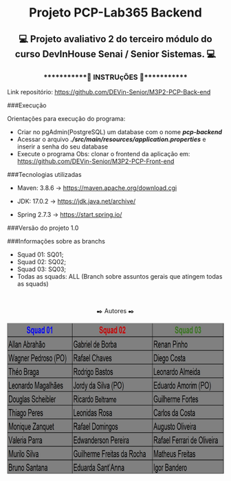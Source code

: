 <h1 align="center"> Projeto PCP-Lab365 Backend </h1>
<h2 align="center"> 💻 Projeto avaliativo 2 do terceiro módulo do curso DevInHouse Senai / Senior Sistemas. 💻</h2>

<h3 align="center">***********🔧 INSTRUçÕES 🔧***********</h3>

Link repositório: https://github.com/DEVin-Senior/M3P2-PCP-Back-end

###Execução

Orientações para execução do programa:
- Criar no pgAdmin(PostgreSQL) um database com o nome ***pcp-backend***
- Acessar o arquivo ***./src/main/resources/application.properties*** e inserir a senha do seu database
- Execute o programa
Obs: clonar o frontend da aplicação em: https://github.com/DEVin-Senior/M3P2-PCP-Front-end

###Tecnologias utilizadas

- Maven: 3.8.6 -> https://maven.apache.org/download.cgi

- JDK: 17.0.2 -> https://jdk.java.net/archive/

- Spring 2.7.3 -> https://start.spring.io/

###Versão do projeto 1.0

###Informações sobre as branchs

- Squad 01: SQ01;
- Squad 02: SQ02;
- Squad 03: SQ03;
- Todas as squads: ALL (Branch sobre assuntos gerais que atingem todas as squads)

<br>
<p align="center"> ✒️ Autores ✒️ </p>
<p align="center"><a href="#"><img align="center" width="700" height="350"  src="img/Desenvolvedores.jpg" /></a></p>

<br>
